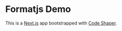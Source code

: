 # Formatjs Demo

This is a [Next.js](https://nextjs.org/) app bootstrapped with
[Code Shaper](https://code-shaper.dev).
